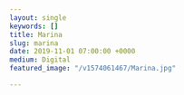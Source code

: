 ```yaml
---
layout: single
keywords: []
title: Marina
slug: marina
date: 2019-11-01 07:00:00 +0000
medium: Digital
featured_image: "/v1574061467/Marina.jpg"

---
```

